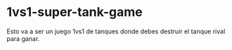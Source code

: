 # 1vs1-super-tank-game
Esto va a ser un juego 1vs1 de tanques donde debes destruir el tanque rival para ganar.

